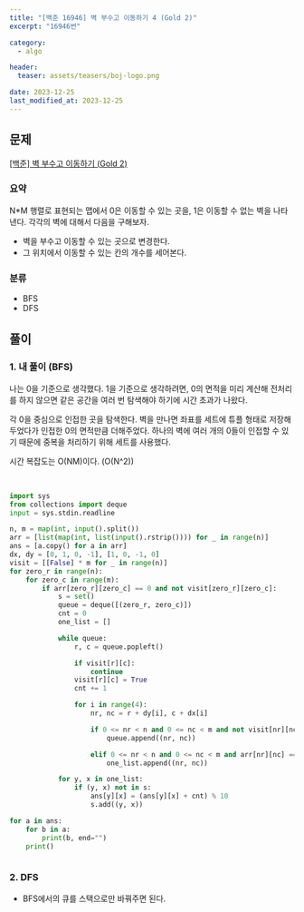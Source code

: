 ```yaml
---
title: "[백준 16946] 벽 부수고 이동하기 4 (Gold 2)"
excerpt: "16946번"

category:
  - algo

header:
  teaser: assets/teasers/boj-logo.png

date: 2023-12-25
last_modified_at: 2023-12-25
---
```


## 문제

[[백준] 벽 부수고 이동하기 (Gold 2)](https://www.acmicpc.net/problem/16946)

### 요약

N\*M 행렬로 표현되는 맵에서 0은 이동할 수 있는 곳을, 1은 이동할 수 없는 벽을 나타낸다.
각각의 벽에 대해서 다음을 구해보자.

- 벽을 부수고 이동할 수 있는 곳으로 변경한다.
- 그 위치에서 이동할 수 있는 칸의 개수를 세어본다.

### 분류

- BFS
- DFS

## 풀이

### 1. 내 풀이 (BFS)

나는 0을 기준으로 생각했다. 1을 기준으로 생각하려면, 0의 면적을 미리 계산해 전처리를 하지 않으면 같은 공간을 여러 번 탐색해야 하기에 시간 초과가 나왔다.

각 0을 중심으로 인접한 곳을 탐색한다. 벽을 만나면 좌표를 세트에 튜플 형태로 저장해 두었다가 인접한 0의 면적만큼 더해주었다. 하나의 벽에 여러 개의 0들이 인접할 수 있기 때문에 중복을 처리하기 위해 세트를 사용했다.

시간 복잡도는 O(NM)이다. (O(N^2))

<br>

```python
import sys
from collections import deque
input = sys.stdin.readline

n, m = map(int, input().split())
arr = [list(map(int, list(input().rstrip()))) for _ in range(n)]
ans = [a.copy() for a in arr]
dx, dy = [0, 1, 0, -1], [1, 0, -1, 0]
visit = [[False] * m for _ in range(n)]
for zero_r in range(n):
    for zero_c in range(m):
        if arr[zero_r][zero_c] == 0 and not visit[zero_r][zero_c]:
            s = set()
            queue = deque([(zero_r, zero_c)])
            cnt = 0
            one_list = []

            while queue:
                r, c = queue.popleft()

                if visit[r][c]:
                    continue
                visit[r][c] = True
                cnt += 1

                for i in range(4):
                    nr, nc = r + dy[i], c + dx[i]

                    if 0 <= nr < n and 0 <= nc < m and not visit[nr][nc] and arr[nr][nc] == 0:
                        queue.append((nr, nc))

                    elif 0 <= nr < n and 0 <= nc < m and arr[nr][nc] == 1:
                        one_list.append((nr, nc))

            for y, x in one_list:
                if (y, x) not in s:
                    ans[y][x] = (ans[y][x] + cnt) % 10
                    s.add((y, x))

for a in ans:
    for b in a:
        print(b, end="")
    print()



```

### 2. DFS

- BFS에서의 큐를 스택으로만 바꿔주면 된다.
